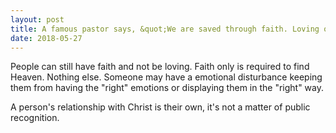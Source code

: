 ```yaml
---
layout: post
title: A famous pastor says, &quot;We are saved through faith. Loving one another is the consequence of faith. Therefore, anyone who is not loving has no saving faith, so he cannot go to the heaven.&quot; Do you see something unbiblical in his logic?
date: 2018-05-27
---
```


<p>People can still have faith and not be loving. Faith only is required to find Heaven. Nothing else. Someone may have a emotional disturbance keeping them from having the "right" emotions or displaying them in the "right" way.</p><p>A person's relationship with Christ is their own, it's not a matter of public recognition.</p>
